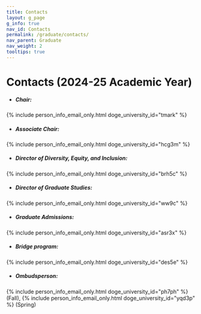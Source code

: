 ```yaml
---
title: Contacts
layout: g_page
g_info: true
nav_id: Contacts
permalink: /graduate/contacts/
nav_parent: Graduate
nav_weight: 2
tooltips: true
---
```


<h1 class="mb-4">Contacts (2024-25 Academic Year)</h1>

- ##### Chair:<br>
{% include person_info_email_only.html doge_university_id="tmark" %}

- ##### Associate Chair:<br>
{% include person_info_email_only.html doge_university_id="hcg3m" %}

- ##### Director of Diversity, Equity, and Inclusion:<br>
{% include person_info_email_only.html doge_university_id="brh5c" %}

- ##### Director of Graduate Studies:<br>
{% include person_info_email_only.html doge_university_id="ww9c" %}

- ##### Graduate Admissions:<br>
{% include person_info_email_only.html doge_university_id="asr3x" %}

- ##### Bridge program:<br>
{% include person_info_email_only.html doge_university_id="des5e" %}

- ##### Ombudsperson:<br>
{% include person_info_email_only.html doge_university_id="ph7ph" %} (Fall), {% include person_info_email_only.html doge_university_id="yqd3p" %} (Spring)
